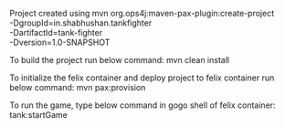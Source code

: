 Project created using 
mvn org.ops4j:maven-pax-plugin:create-project \
  -DgroupId=in.shabhushan.tankfighter \
  -DartifactId=tank-fighter \
  -Dversion=1.0-SNAPSHOT
  
To build the project run below command:
mvn clean install 

To initialize the felix container and deploy project to felix container run below command:
mvn pax:provision 

To run the game, type below command in gogo shell of felix container:
tank:startGame
